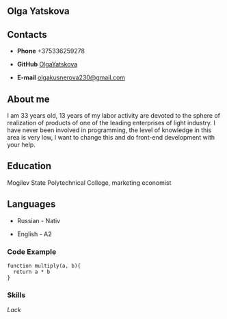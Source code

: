 ## Olga Yatskova

## Contacts

* **Phone** +375336259278

* **GitHub** [OlgaYatskova](https://github.com/OlgaYatskova)

* **E-mail** olgakusnerova230@gmail.com

## About me

I am 33 years old, 13 years of my labor activity are devoted to the sphere of realization of products of one of the leading enterprises of light industry. I have never been involved in programming, the level of knowledge in this area is very low, I want to change this and do front-end development with your help. 

## Education

Mogilev State Polytechnical College, marketing economist

## Languages

* Russian - Nativ

* English - A2

### Code Example

```
function multiply(a, b){
  return a * b
}
```
### Skills
*Lack*








